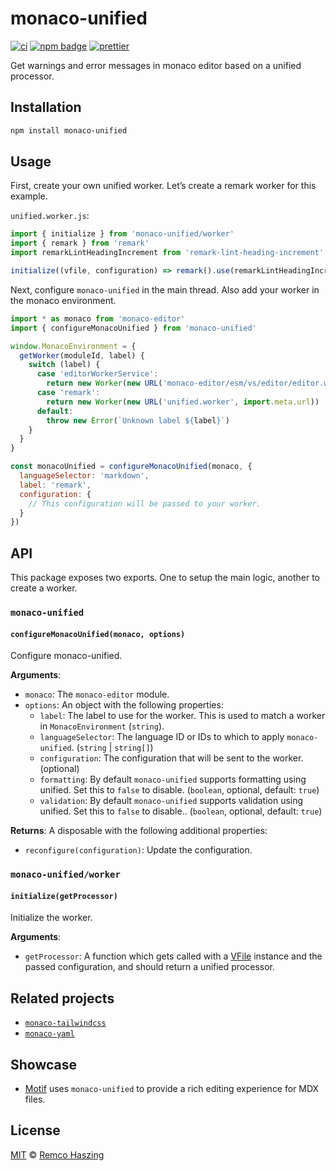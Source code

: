 # monaco-unified

[![ci](https://github.com/remcohaszing/monaco-unified/actions/workflows/ci.yaml/badge.svg)](https://github.com/remcohaszing/monaco-unified/actions/workflows/ci.yaml)
[![npm badge](https://img.shields.io/npm/v/monaco-unified)](https://www.npmjs.com/package/monaco-unified)
[![prettier](https://img.shields.io/badge/code_style-prettier-ff69b4.svg)](https://prettier.io)

Get warnings and error messages in monaco editor based on a unified processor.

## Installation

```sh
npm install monaco-unified
```

## Usage

First, create your own unified worker. Let’s create a remark worker for this example.

`unified.worker.js`:

```js
import { initialize } from 'monaco-unified/worker'
import { remark } from 'remark'
import remarkLintHeadingIncrement from 'remark-lint-heading-increment'

initialize((vfile, configuration) => remark().use(remarkLintHeadingIncrement))
```

Next, configure `monaco-unified` in the main thread. Also add your worker in the monaco environment.

```js
import * as monaco from 'monaco-editor'
import { configureMonacoUnified } from 'monaco-unified'

window.MonacoEnvironment = {
  getWorker(moduleId, label) {
    switch (label) {
      case 'editorWorkerService':
        return new Worker(new URL('monaco-editor/esm/vs/editor/editor.worker', import.meta.url))
      case 'remark':
        return new Worker(new URL('unified.worker', import.meta.url))
      default:
        throw new Error(`Unknown label ${label}`)
    }
  }
}

const monacoUnified = configureMonacoUnified(monaco, {
  languageSelector: 'markdown',
  label: 'remark',
  configuration: {
    // This configuration will be passed to your worker.
  }
})
```

## API

This package exposes two exports. One to setup the main logic, another to create a worker.

### `monaco-unified`

#### `configureMonacoUnified(monaco, options)`

Configure monaco-unified.

**Arguments**:

- `monaco`: The `monaco-editor` module.
- `options`: An object with the following properties:
  - `label`: The label to use for the worker. This is used to match a worker in `MonacoEnvironment`
    (`string`).
  - `languageSelector`: The language ID or IDs to which to apply `monaco-unified`. (`string` |
    `string[]`)
  - `configuration`: The configuration that will be sent to the worker. (optional)
  - `formatting`: By default `monaco-unified` supports formatting using unified. Set this to `false`
    to disable. (`boolean`, optional, default: `true`)
  - `validation`: By default `monaco-unified` supports validation using unified. Set this to `false`
    to disable.. (`boolean`, optional, default: `true`)

**Returns**: A disposable with the following additional properties:

- `reconfigure(configuration)`: Update the configuration.

### `monaco-unified/worker`

#### `initialize(getProcessor)`

Initialize the worker.

**Arguments**:

- `getProcessor`: A function which gets called with a [VFile](https://github.com/vfile/vfile)
  instance and the passed configuration, and should return a unified processor.

## Related projects

- [`monaco-tailwindcss`](https://monaco-tailwindcss.js.org)
- [`monaco-yaml`](https://monaco-yaml.js.org)

## Showcase

- [Motif](https://motif.land) uses `monaco-unified` to provide a rich editing experience for MDX
  files.

## License

[MIT](LICENSE.md) © [Remco Haszing](https://github.com/remcohaszing)
